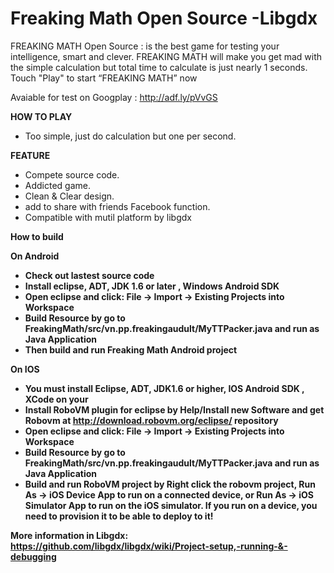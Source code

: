 Freaking Math Open Source -Libgdx
============
FREAKING MATH Open Source : is the best game for testing your intelligence, smart and clever.
FREAKING MATH will make you get mad with the simple calculation but total time to calculate is just nearly 1 seconds.
Touch "Play" to start “FREAKING MATH” now

Avaiable for test on Googplay : 
http://adf.ly/pVvGS


<b>HOW TO PLAY</b>
- Too simple, just do calculation but one per second.

<b>FEATURE</b>
- Compete source code.
- Addicted game.
- Clean & Clear design.
- add to share with friends Facebook function.
- Compatible with mutil platform by libgdx
 
<b>How to build<b>

On Android 
- Check out lastest source code
- Install eclipse, ADT, JDK 1.6 or later , Windows Android SDK
- Open eclipse and click: File -> Import -> Existing Projects into Workspace
- Build Resource by go to FreakingMath/src/vn.pp.freakingaudult/MyTTPacker.java and run as Java Application
- Then build and run Freaking Math Android project

On IOS
- You must install Eclipse, ADT, JDK1.6 or higher, IOS Android SDK , XCode on your 
- Install RoboVM plugin for eclipse by Help/Install new Software and get Robovm at http://download.robovm.org/eclipse/ repository
- Open eclipse and click: File -> Import -> Existing Projects into Workspace
- Build Resource by go to FreakingMath/src/vn.pp.freakingaudult/MyTTPacker.java and run as Java Application
- Build and run RoboVM project by Right click the robovm project, Run As -> iOS Device App to run on a connected device, or Run As -> iOS Simulator App to run on the iOS simulator. If you run on a device, you need to provision it to be able to deploy to it! 

More information in Libgdx: 
https://github.com/libgdx/libgdx/wiki/Project-setup,-running-&-debugging
